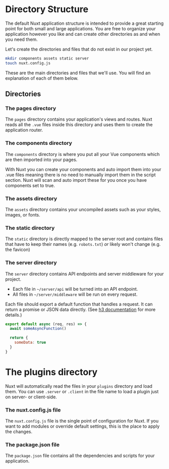# Directory Structure

The default Nuxt application structure is intended to provide a great starting point for both small and large applications. You are free to organize your application however you like and can create other directories as and when you need them.

Let's create the directories and files that do not exist in our project yet.

```bash
mkdir components assets static server
touch nuxt.config.js
```

These are the main directories and files that we'll use. You will find an explanation of each of them below.

## Directories

### The pages directory

The `pages` directory contains your application's views and routes. Nuxt reads all the `.vue` files inside this directory and uses them to create the application router.

### The components directory

The `components` directory is where you put all your Vue components which are then imported into your pages.

With Nuxt you can create your components and auto import them into your .vue files meaning there is no need to manually import them in the script section. Nuxt will scan and auto import these for you once you have components set to true.

### The assets directory

The `assets` directory contains your uncompiled assets such as your styles, images, or fonts.

### The static directory

The `static` directory is directly mapped to the server root and contains files that have to keep their names (e.g. `robots.txt`) _or_ likely won't change (e.g. the favicon)

### The server directory

The `server` directory contains API endpoints and server middleware for your project.

* Each file in `~/server/api` will be turned into an API endpoint.
* All files in `~/server/middleware` will be run on every request.

Each file should export a default function that handles a request. It can return a promise or JSON data directly. (See [h3 documentation](https://github.com/unjs/h3) for more details.)

```js
export default async (req, res) => {
  await someAsyncFunction()

  return {
    someData: true
  }
}
```

# The plugins directory

Nuxt will automatically read the files in your `plugins` directory and load them. You can use `.server` or `.client` in the file name to load a plugin just on server- or client-side.

### The nuxt.config.js file

The `nuxt.config.js` file is the single point of configuration for Nuxt. If you want to add modules or override default settings, this is the place to apply the changes.

### The package.json file

The `package.json` file contains all the dependencies and scripts for your application.
